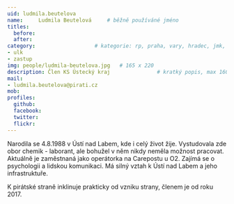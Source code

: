 ```yaml
---
uid: ludmila.beutelova
name:     Ludmila Beutelová  	# běžně používáné jméno
titles:
  before: 
  after:
category:                 	# kategorie: rp, praha, vary, hradec, jmk, senat
- ulk
- zastup
img: people/ludmila-beutelova.jpg   # 165 x 220
description: Člen KS Ústecký kraj            	# kratký popis, max 160 znaků
mail:
- ludmila.beutelova@pirati.cz
mob:			  
profiles:
  github:                 
  facebook: 		  
  twitter: 		  
  flickr:     		
---
```

Narodila se 4.8.1988 v Ústí nad Labem, kde i celý život žije. Vystudovala zde obor chemik - laborant, ale bohužel v něm nikdy neměla možnost pracovat. Aktuálně je zaměstnaná jako operátorka na Carepostu u O2. Zajímá se o psychologii a lidskou komunikaci. Má silný vztah k Ústí nad Labem a jeho infrastruktuře.

K pirátské straně inklinuje prakticky od vzniku strany, členem je od roku 2017.
